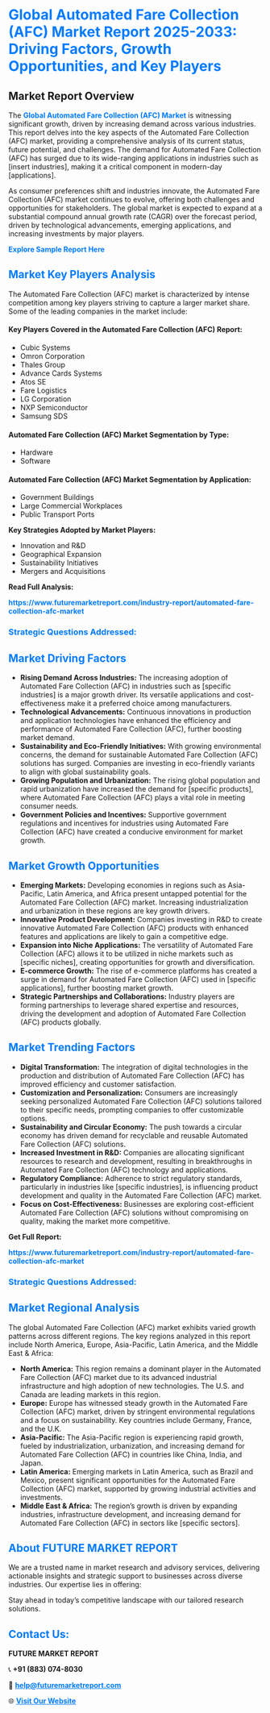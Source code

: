 <h1 style="color: #007BFF;">Global Automated Fare Collection (AFC) Market Report 2025-2033: Driving Factors, Growth Opportunities, and Key Players</h1>

<section id="overview">
<h2>Market Report Overview</h2>
<p>The <a href="https://www.futuremarketreport.com/industry-report/automated-fare-collection-afc-market" style="color: #007BFF; text-decoration: none;"><strong>Global Automated Fare Collection (AFC) Market</strong></a> is witnessing significant growth, driven by increasing demand across various industries. This report delves into the key aspects of the Automated Fare Collection (AFC) market, providing a comprehensive analysis of its current status, future potential, and challenges. The demand for Automated Fare Collection (AFC) has surged due to its wide-ranging applications in industries such as [insert industries], making it a critical component in modern-day [applications].</p>
<p>As consumer preferences shift and industries innovate, the Automated Fare Collection (AFC) market continues to evolve, offering both challenges and opportunities for stakeholders. The global market is expected to expand at a substantial compound annual growth rate (CAGR) over the forecast period, driven by technological advancements, emerging applications, and increasing investments by major players.</p>
</section>

<section id="overview">
<p><a href="https://www.futuremarketreport.com/request-sample/reportId=62450" style="color: #007BFF; text-decoration: none;"><strong>Explore Sample Report Here</strong></a></p>
</section>

<section id="key-players">
<h2 style="color: #007BFF;">Market Key Players Analysis</h2>
<p>The Automated Fare Collection (AFC) market is characterized by intense competition among key players striving to capture a larger market share. Some of the leading companies in the market include:</p>
<h4>Key Players Covered in the Automated Fare Collection (AFC) Report:</h4>
<ul><li>Cubic Systems</li><li>Omron Corporation</li><li>Thales Group</li><li>Advance Cards Systems</li><li>Atos SE</li><li>Fare Logistics</li><li>LG Corporation</li><li>NXP Semiconductor</li><li>Samsung SDS</li></ul>
<h4>Automated Fare Collection (AFC) Market Segmentation by Type:</h4>
<ul><li>Hardware</li><li>Software</li></ul>

<h4>Automated Fare Collection (AFC) Market Segmentation by Application:</h4>
<ul><li>Government Buildings</li><li>Large Commercial Workplaces</li><li>Public Transport Ports</li></ul>
<p><strong>Key Strategies Adopted by Market Players:</strong></p>
<ul>
<li>Innovation and R&D</li>
<li>Geographical Expansion</li>
<li>Sustainability Initiatives</li>
<li>Mergers and Acquisitions</li>
</ul>
</section>

<section>
<p><strong>Read Full Analysis: </strong></p><a href="https://www.futuremarketreport.com/industry-report/automated-fare-collection-afc-market" style="color: #007BFF; text-decoration: none;"><strong>https://www.futuremarketreport.com/industry-report/automated-fare-collection-afc-market</strong></a>
<h3 style="color: #007BFF;">Strategic Questions Addressed:</h3>
</section>

<section id="driving-factors">
<h2 style="color: #007BFF;">Market Driving Factors</h2>
<ul>
<li><strong>Rising Demand Across Industries:</strong> The increasing adoption of Automated Fare Collection (AFC) in industries such as [specific industries] is a major growth driver. Its versatile applications and cost-effectiveness make it a preferred choice among manufacturers.</li>
<li><strong>Technological Advancements:</strong> Continuous innovations in production and application technologies have enhanced the efficiency and performance of Automated Fare Collection (AFC), further boosting market demand.</li>
<li><strong>Sustainability and Eco-Friendly Initiatives:</strong> With growing environmental concerns, the demand for sustainable Automated Fare Collection (AFC) solutions has surged. Companies are investing in eco-friendly variants to align with global sustainability goals.</li>
<li><strong>Growing Population and Urbanization:</strong> The rising global population and rapid urbanization have increased the demand for [specific products], where Automated Fare Collection (AFC) plays a vital role in meeting consumer needs.</li>
<li><strong>Government Policies and Incentives:</strong> Supportive government regulations and incentives for industries using Automated Fare Collection (AFC) have created a conducive environment for market growth.</li>
</ul>
</section>

<section id="growth-opportunities">
<h2 style="color: #007BFF;">Market Growth Opportunities</h2>
<ul>
<li><strong>Emerging Markets:</strong> Developing economies in regions such as Asia-Pacific, Latin America, and Africa present untapped potential for the Automated Fare Collection (AFC) market. Increasing industrialization and urbanization in these regions are key growth drivers.</li>
<li><strong>Innovative Product Development:</strong> Companies investing in R&D to create innovative Automated Fare Collection (AFC) products with enhanced features and applications are likely to gain a competitive edge.</li>
<li><strong>Expansion into Niche Applications:</strong> The versatility of Automated Fare Collection (AFC) allows it to be utilized in niche markets such as [specific niches], creating opportunities for growth and diversification.</li>
<li><strong>E-commerce Growth:</strong> The rise of e-commerce platforms has created a surge in demand for Automated Fare Collection (AFC) used in [specific applications], further boosting market growth.</li>
<li><strong>Strategic Partnerships and Collaborations:</strong> Industry players are forming partnerships to leverage shared expertise and resources, driving the development and adoption of Automated Fare Collection (AFC) products globally.</li>
</ul>
</section>

<section id="trending-factors">
<h2 style="color: #007BFF;">Market Trending Factors</h2>
<ul>
<li><strong>Digital Transformation:</strong> The integration of digital technologies in the production and distribution of Automated Fare Collection (AFC) has improved efficiency and customer satisfaction.</li>
<li><strong>Customization and Personalization:</strong> Consumers are increasingly seeking personalized Automated Fare Collection (AFC) solutions tailored to their specific needs, prompting companies to offer customizable options.</li>
<li><strong>Sustainability and Circular Economy:</strong> The push towards a circular economy has driven demand for recyclable and reusable Automated Fare Collection (AFC) solutions.</li>
<li><strong>Increased Investment in R&D:</strong> Companies are allocating significant resources to research and development, resulting in breakthroughs in Automated Fare Collection (AFC) technology and applications.</li>
<li><strong>Regulatory Compliance:</strong> Adherence to strict regulatory standards, particularly in industries like [specific industries], is influencing product development and quality in the Automated Fare Collection (AFC) market.</li>
<li><strong>Focus on Cost-Effectiveness:</strong> Businesses are exploring cost-efficient Automated Fare Collection (AFC) solutions without compromising on quality, making the market more competitive.</li>
</ul>
</section>

<section>
<p><strong>Get Full Report: </strong></p><a href="https://www.futuremarketreport.com/industry-report/automated-fare-collection-afc-market" style="color: #007BFF; text-decoration: none;"><strong>https://www.futuremarketreport.com/industry-report/automated-fare-collection-afc-market</strong></a>
<h3 style="color: #007BFF;">Strategic Questions Addressed:</h3>
</section>


<section id="regional-analysis">
<h2 style="color: #007BFF;">Market Regional Analysis</h2>
<p>The global Automated Fare Collection (AFC) market exhibits varied growth patterns across different regions. The key regions analyzed in this report include North America, Europe, Asia-Pacific, Latin America, and the Middle East & Africa:</p>
<ul>
<li><strong>North America:</strong> This region remains a dominant player in the Automated Fare Collection (AFC) market due to its advanced industrial infrastructure and high adoption of new technologies. The U.S. and Canada are leading markets in this region.</li>
<li><strong>Europe:</strong> Europe has witnessed steady growth in the Automated Fare Collection (AFC) market, driven by stringent environmental regulations and a focus on sustainability. Key countries include Germany, France, and the U.K.</li>
<li><strong>Asia-Pacific:</strong> The Asia-Pacific region is experiencing rapid growth, fueled by industrialization, urbanization, and increasing demand for Automated Fare Collection (AFC) in countries like China, India, and Japan.</li>
<li><strong>Latin America:</strong> Emerging markets in Latin America, such as Brazil and Mexico, present significant opportunities for the Automated Fare Collection (AFC) market, supported by growing industrial activities and investments.</li>
<li><strong>Middle East & Africa:</strong> The region’s growth is driven by expanding industries, infrastructure development, and increasing demand for Automated Fare Collection (AFC) in sectors like [specific sectors].</li>
</ul>
</section>

<footer>
<h2 style="color: #007BFF;">About FUTURE MARKET REPORT</h2>
<p>We are a trusted name in market research and advisory services, delivering actionable insights and strategic support to businesses across diverse industries. Our expertise lies in offering:</p>

<p>Stay ahead in today’s competitive landscape with our tailored research solutions.</p>

<h2 style="color: #007BFF;">Contact Us:</h2>
<p><strong>FUTURE MARKET REPORT</strong></p>
<p>📞 <strong>+91 (883) 074-8030</strong></p>
<p>📧 <strong><a href="mailto:help@futuremarketreport.com" style="color: #007BFF;">help@futuremarketreport.com</a></strong></p>
<p>🌐 <strong><a href="https://www.futuremarketreport.com/" style="color: #007BFF;">Visit Our Website</a></strong></p>
</footer>